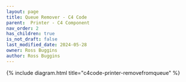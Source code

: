 ```yaml
---
layout: page
title: Queue Remover - C4 Code
parent:  Printer - C4 Component
nav_order: 2
has_children: true
is_not_draft: false
last_modified_date: 2024-05-28
owner: Ross Buggins
author: Ross Buggins
---
```


{% include diagram.html title="c4code-printer-removefromqueue" %}
